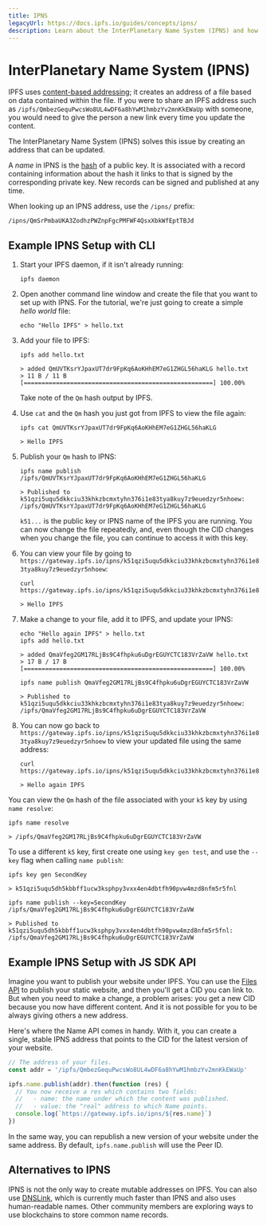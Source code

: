 ```yaml
---
title: IPNS
legacyUrl: https://docs.ipfs.io/guides/concepts/ipns/
description: Learn about the InterPlanetary Name System (IPNS) and how it can be used in conjunction with IPFS.
---
```


# InterPlanetary Name System (IPNS)

IPFS uses [content-based addressing](content-addressing.md); it creates an address of a file based on data contained within the file. If you were to share an IPFS address such as `/ipfs/QmbezGequPwcsWo8UL4wDF6a8hYwM1hmbzYv2mnKkEWaUp` with someone, you would need to give the person a new link every time you update the content.

The InterPlanetary Name System (IPNS) solves this issue by creating an address that can be updated.

A _name_ in IPNS is the [hash](hashing.md) of a public key. It is associated with a record containing information about the hash it links to that is signed by the corresponding private key. New records can be signed and published at any time.

When looking up an IPNS address, use the `/ipns/` prefix:

```shell
/ipns/QmSrPmbaUKA3ZodhzPWZnpFgcPMFWF4QsxXbkWfEptTBJd
```

## Example IPNS Setup with CLI

1. Start your IPFS daemon, if it isn't already running:

   ```shell
   ipfs daemon
   ```

1. Open another command line window and create the file that you want to set up with IPNS. For the tutorial, we're just going to create a simple _hello world_ file:

   ```shell
   echo "Hello IPFS" > hello.txt
   ```

1. Add your file to IPFS:

   ```shell
   ipfs add hello.txt

   > added QmUVTKsrYJpaxUT7dr9FpKq6AoKHhEM7eG1ZHGL56haKLG hello.txt
   > 11 B / 11 B [=====================================================] 100.00%
   ```

   Take note of the `Qm` hash output by IPFS.

1. Use `cat` and the `Qm` hash you just got from IPFS to view the file again:

   ```shell
   ipfs cat QmUVTKsrYJpaxUT7dr9FpKq6AoKHhEM7eG1ZHGL56haKLG

   > Hello IPFS
   ```

1. Publish your `Qm` hash to IPNS:

   ```shell
   ipfs name publish /ipfs/QmUVTKsrYJpaxUT7dr9FpKq6AoKHhEM7eG1ZHGL56haKLG

   > Published to k51qzi5uqu5dkkciu33khkzbcmxtyhn376i1e83tya8kuy7z9euedzyr5nhoew: /ipfs/QmUVTKsrYJpaxUT7dr9FpKq6AoKHhEM7eG1ZHGL56haKLG
   ```

   `k51...` is the public key or IPNS name of the IPFS you are running. You can now change the file repeatedly, and, even though the CID changes when you change the file, you can continue to access it with this key.

1. You can view your file by going to `https://gateway.ipfs.io/ipns/k51qzi5uqu5dkkciu33khkzbcmxtyhn376i1e83tya8kuy7z9euedzyr5nhoew`:

   ```shell
   curl https://gateway.ipfs.io/ipns/k51qzi5uqu5dkkciu33khkzbcmxtyhn376i1e83tya8kuy7z9euedzyr5nhoew

   > Hello IPFS
   ```

1. Make a change to your file, add it to IPFS, and update your IPNS:

   ```shell
   echo "Hello again IPFS" > hello.txt
   ipfs add hello.txt

   > added QmaVfeg2GM17RLjBs9C4fhpku6uDgrEGUYCTC183VrZaVW hello.txt
   > 17 B / 17 B [=====================================================] 100.00%

   ipfs name publish QmaVfeg2GM17RLjBs9C4fhpku6uDgrEGUYCTC183VrZaVW

   > Published to k51qzi5uqu5dkkciu33khkzbcmxtyhn376i1e83tya8kuy7z9euedzyr5nhoew: /ipfs/QmaVfeg2GM17RLjBs9C4fhpku6uDgrEGUYCTC183VrZaVW
   ```

1. You can now go back to `https://gateway.ipfs.io/ipns/k51qzi5uqu5dkkciu33khkzbcmxtyhn376i1e83tya8kuy7z9euedzyr5nhoew` to view your updated file using the same address:

   ```shell
   curl https://gateway.ipfs.io/ipns/k51qzi5uqu5dkkciu33khkzbcmxtyhn376i1e83tya8kuy7z9euedzyr5nhoew

   > Hello again IPFS
   ```

You can view the `Qm` hash of the file associated with your `k5` key by using `name resolve`:

```shell
ipfs name resolve

> /ipfs/QmaVfeg2GM17RLjBs9C4fhpku6uDgrEGUYCTC183VrZaVW
```

To use a different `k5` key, first create one using `key gen test`, and use the `--key` flag when calling `name publish`:

```shell
ipfs key gen SecondKey

> k51qzi5uqu5dh5kbbff1ucw3ksphpy3vxx4en4dbtfh90pvw4mzd8nfm5r5fnl

ipfs name publish --key=SecondKey /ipfs/QmaVfeg2GM17RLjBs9C4fhpku6uDgrEGUYCTC183VrZaVW

> Published to k51qzi5uqu5dh5kbbff1ucw3ksphpy3vxx4en4dbtfh90pvw4mzd8nfm5r5fnl: /ipfs/QmaVfeg2GM17RLjBs9C4fhpku6uDgrEGUYCTC183VrZaVW
```

## Example IPNS Setup with JS SDK API

Imagine you want to publish your website under IPFS. You can use the [Files API](file-systems.md#mutable-file-system-mfs) to publish your static website, and then you'll get a CID you can link to. But when you need to make a change, a problem arises: you get a new CID because you now have different content. And it is not possible for you to be always giving others a new address.

Here's where the Name API comes in handy. With it, you can create a single, stable IPNS address that points to the CID for the latest version of your website.

```javascript
// The address of your files.
const addr = '/ipfs/QmbezGequPwcsWo8UL4wDF6a8hYwM1hmbzYv2mnKkEWaUp'

ipfs.name.publish(addr).then(function (res) {
  // You now receive a res which contains two fields:
  //   - name: the name under which the content was published.
  //   - value: the "real" address to which Name points.
  console.log(`https://gateway.ipfs.io/ipns/${res.name}`)
})
```

In the same way, you can republish a new version of your website under the same address. By default, `ipfs.name.publish` will use the Peer ID.

## Alternatives to IPNS

IPNS is not the only way to create mutable addresses on IPFS. You can also use [DNSLink](dnslink.md), which is currently much faster than IPNS and also uses human-readable names. Other community members are exploring ways to use blockchains to store common name records.
